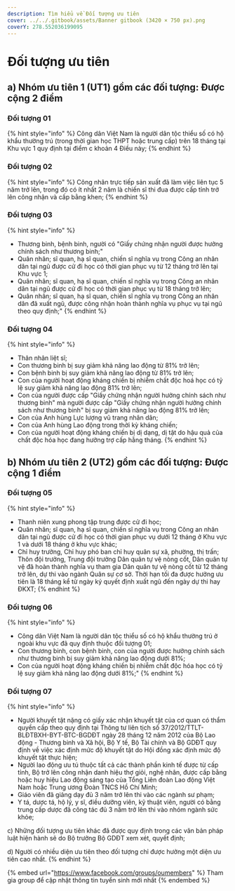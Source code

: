 ```yaml
---
description: Tìm hiểu về Đối tượng ưu tiên
cover: ../../.gitbook/assets/Banner gitbook (3420 × 750 px).png
coverY: 278.552036199095
---
```


# Đối tượng ưu tiên

## **a) Nhóm ưu tiên 1 (UT1) gồm các đối tượng: Được cộng 2 điểm**

### **Đối tượng 01**&#x20;

{% hint style="info" %}
Công dân Việt Nam là người dân tộc thiểu số có hộ khẩu thường trú (trong thời gian học THPT hoặc trung cấp) trên 18 tháng tại Khu vực 1 quy định tại điểm c khoản 4 Điều này;
{% endhint %}

### **Đối tượng 02**

{% hint style="info" %}
Công nhân trực tiếp sản xuất đã làm việc liên tục 5 năm trở lên, trong đó có ít nhất 2 năm là chiến sĩ thi đua được cấp tỉnh trở lên công nhận và cấp bằng khen;
{% endhint %}

### **Đối tượng 03**

{% hint style="info" %}
* Thương binh, bệnh binh, người có "Giấy chứng nhận người được hưởng chính sách như thương binh;"
* Quân nhân; sĩ quan, hạ sĩ quan, chiến sĩ nghĩa vụ trong Công an nhân dân tại ngũ được cử đi học có thời gian phục vụ từ 12 tháng trở lên tại Khu vực 1;
* Quân nhân; sĩ quan, hạ sĩ quan, chiến sĩ nghĩa vụ trong Công an nhân dân tại ngũ được cử đi học có thời gian phục vụ từ 18 tháng trở lên;
* Quân nhân; sĩ quan, hạ sĩ quan, chiến sĩ nghĩa vụ trong Công an nhân dân đã xuất ngũ, được công nhận hoàn thành nghĩa vụ phục vụ tại ngũ theo quy định;"
{% endhint %}

### **Đối tượng 04**

{% hint style="info" %}
* Thân nhân liệt sĩ;
* Con thương binh bị suy giảm khả năng lao động từ 81% trở lên;
* Con bệnh binh bị suy giảm khả năng lao động từ 81% trở lên;
* Con của người hoạt động kháng chiến bị nhiễm chất độc hoá học có tỷ lệ suy giảm khả năng lao động 81% trở lên;
* Con của người được cấp "Giấy chứng nhận người hưởng chính sách như thương binh" mà người được cấp "Giấy chứng nhận người hưởng chính sách như thương binh" bị suy giảm khả năng lao động 81% trở lên;
* Con của Anh hùng Lực lượng vũ trang nhân dân;
* Con của Anh hùng Lao động trong thời kỳ kháng chiến;
* Con của người hoạt động kháng chiến bị dị dạng, dị tật do hậu quả của chất độc hóa học đang hưởng trợ cấp hằng tháng.
{% endhint %}

## **b) Nhóm ưu tiên 2 (UT2) gồm các đối tượng: Được cộng 1 điểm**

### **Đối tượng 05**

{% hint style="info" %}
* Thanh niên xung phong tập trung được cử đi học;
* Quân nhân; sĩ quan, hạ sĩ quan, chiến sĩ nghĩa vụ trong Công an nhân dân tại ngũ được cử đi học có thời gian phục vụ dưới 12 tháng ở Khu vực 1 và dưới 18 tháng ở khu vực khác;
* Chỉ huy trưởng, Chỉ huy phó ban chỉ huy quân sự xã, phường, thị trấn; Thôn đội trưởng, Trung đội trưởng Dân quân tự vệ nòng cốt, Dân quân tự vệ đã hoàn thành nghĩa vụ tham gia Dân quân tự vệ nòng cốt từ 12 tháng trở lên, dự thi vào ngành Quân sự cơ sở. Thời hạn tối đa được hưởng ưu tiên là 18 tháng kể từ ngày ký quyết định xuất ngũ đến ngày dự thi hay ĐKXT;
{% endhint %}

### **Đối tượng 06**

{% hint style="info" %}
* Công dân Việt Nam là người dân tộc thiểu số có hộ khẩu thường trú ở ngoài khu vực đã quy định thuộc đối tượng 01;
* Con thương binh, con bệnh binh, con của người được hưởng chính sách như thương binh bị suy giảm khả năng lao động dưới 81%;
* Con của người hoạt động kháng chiến bị nhiễm chất độc hóa học có tỷ lệ suy giảm khả năng lao động dưới 81%;"
{% endhint %}

### **Đối tượng 07**

{% hint style="info" %}
* Người khuyết tật nặng có giấy xác nhận khuyết tật của cơ quan có thẩm quyền cấp theo quy định tại Thông tư liên tịch số 37/2012/TTLT- BLĐTBXH-BYT-BTC-BGDĐT ngày 28 tháng 12 năm 2012 của Bộ Lao động - Thương binh và Xã hội, Bộ Y tế, Bộ Tài chính và Bộ GDĐT quy định về việc xác định mức độ khuyết tật do Hội đồng xác định mức độ khuyết tật thực hiện;
* Người lao động ưu tú thuộc tất cả các thành phần kinh tế được từ cấp tỉnh, Bộ trở lên công nhận danh hiệu thợ giỏi, nghệ nhân, được cấp bằng hoặc huy hiệu Lao động sáng tạo của Tổng Liên đoàn Lao động Việt Nam hoặc Trung ương Đoàn TNCS Hồ Chí Minh;
* Giáo viên đã giảng dạy đủ 3 năm trở lên thi vào các ngành sư phạm;
* Y tá, dược tá, hộ lý, y sĩ, điều dưỡng viên, kỹ thuật viên, người có bằng trung cấp dược đã công tác đủ 3 năm trở lên thi vào nhóm ngành sức khỏe;

c) Những đối tượng ưu tiên khác đã được quy định trong các văn bản pháp luật hiện hành sẽ do Bộ trưởng Bộ GDĐT xem xét, quyết định;

d) Người có nhiều diện ưu tiên theo đối tượng chỉ được hưởng một diện ưu tiên cao nhất.
{% endhint %}

{% embed url="https://www.facebook.com/groups/oumembers" %}
Tham gia group để cập nhật thông tin tuyển sinh mới nhất
{% endembed %}
